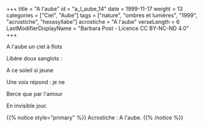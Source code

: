 +++
title = "A l'aube"
id = "a_l_aube_14"
date = 1999-11-17
weight = 13
categories = ["Ciel", "Aube"]
tags = ["nature", "ombres et lumières", "1999", "acrostiche", "hexasyllabe"]
acrostiche = "A l'aube"
verseLength = 6
LastModifierDisplayName = "Barbara Post - Licence CC BY-NC-ND 4.0"
+++

A l'aube un ciel à flots

Libère doux sanglots :

A ce soleil si jeune

Une voix répond : je ne

Berce que par l'amour

En invisible jour.

{{% notice style="primary" %}}
Acrostiche : A l'aube.
{{% /notice %}}
